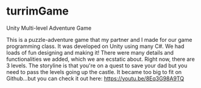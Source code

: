 # turrimGame
Unity Multi-level Adventure Game

This is a puzzle-adventure game that my partner and I made for our game programming class. It was developed on Unity using many C#. We had loads of fun designing and making it! There were many details and functionalities we added, which we are ecstatic about. Right now, there are 3 levels. The storyline is that you're on a quest to save your dad but you need to pass the levels going up the castle. 
It became too big to fit on Github...but you can check it out here: https://youtu.be/8Eq3G98A9TQ
